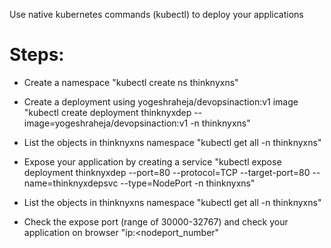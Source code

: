Use native kubernetes commands (kubectl) to deploy your applications

Steps:
======

- Create a namespace "kubectl create ns thinknyxns"

- Create a deployment using yogeshraheja/devopsinaction:v1 image "kubectl create deployment thinknyxdep --image=yogeshraheja/devopsinaction:v1 -n thinknyxns"

- List the objects in thinknyxns namespace "kubectl get all -n thinknyxns"

- Expose your application by creating a service "kubectl expose deployment thinknyxdep --port=80 --protocol=TCP --target-port=80 --name=thinknyxdepsvc --type=NodePort -n thinknyxns"

- List the objects in thinknyxns namespace "kubectl get all -n thinknyxns"

- Check the expose port (range of 30000-32767) and check your application on browser "ip:<nodeport_number"
